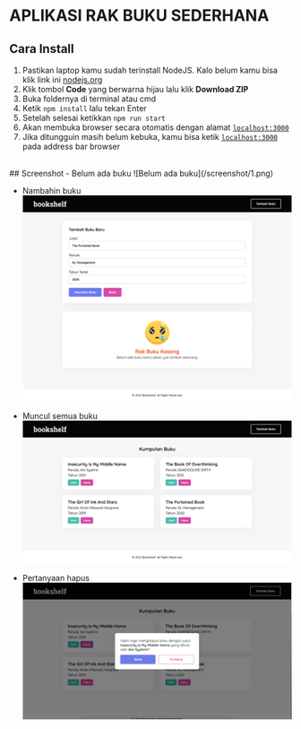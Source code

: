 # APLIKASI RAK BUKU SEDERHANA

## Cara Install
1. Pastikan laptop kamu sudah terinstall NodeJS. Kalo belum kamu bisa klik link ini [nodejs.org](https://nodejs.org)
2. Klik tombol <b>Code</b> yang berwarna hijau lalu klik <b>Download ZIP</b>
3. Buka foldernya di terminal atau cmd
4. Ketik `npm install` lalu tekan Enter
5. Setelah selesai ketikkan `npm run start`
6. Akan membuka browser secara otomatis dengan alamat [`localhost:3000`](http://localhost:3000)
7. Jika ditungguin masih belum kebuka, kamu bisa ketik [`localhost:3000`](http://localhost:3000) pada address bar browser
<br>
## Screenshot
- Belum ada buku
![Belum ada buku](/screenshot/1.png)

-  Nambahin buku
![Nambahin buku](/screenshot/2.png)

-  Muncul semua buku
![Muncul semua buku](/screenshot/3.png)

-  Pertanyaan hapus
![Pertanyaan hapus](/screenshot/4.png)